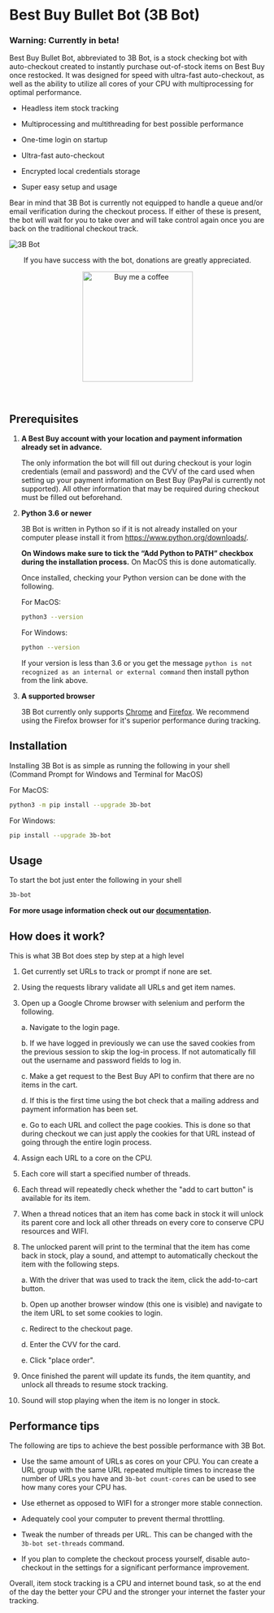 # Best Buy Bullet Bot (3B Bot)

### Warning: Currently in beta!

Best Buy Bullet Bot, abbreviated to 3B Bot, is a stock checking bot with auto-checkout created to instantly purchase out-of-stock items on Best Buy once restocked. It was designed for speed with ultra-fast auto-checkout, as well as the ability to utilize all cores of your CPU with multiprocessing for optimal performance.

* Headless item stock tracking

* Multiprocessing and multithreading for best possible performance

* One-time login on startup

* Ultra-fast auto-checkout

* Encrypted local credentials storage

* Super easy setup and usage

Bear in mind that 3B Bot is currently not equipped to handle a queue and/or email verification during the checkout process. If either of these is present, the bot will wait for you to take over and will take control again once you are back on the traditional checkout track.

![3B Bot](./docs/source/assets/demo.svg)

<p align="center">
If you have success with the bot, donations are greatly appreciated.
</p>

[<p align="center"><img src="https://cdn.buymeacoffee.com/buttons/v2/default-yellow.png" align="center" width="217px" alt="Buy me a coffee"></p>](https://www.buymeacoffee.com/leonshams)

<br>

## Prerequisites

1. **A Best Buy account with your location and payment information already set in advance.**

    The only information the bot will fill out during checkout is your login credentials (email and password) and the CVV of the card used when setting up your payment information on Best Buy (PayPal is currently not supported). All other information that may be required during checkout must be filled out beforehand.

2. **Python 3.6 or newer**

    3B Bot is written in Python so if it is not already installed on your computer please install it from <https://www.python.org/downloads/>.

    **On Windows make sure to tick the “Add Python to PATH” checkbox during the installation process.** On MacOS this is done automatically.

    Once installed, checking your Python version can be done with the following.

    For MacOS:

    ```bash
    python3 --version
    ```

    For Windows:

    ```bash
    python --version
    ```

    If your version is less than 3.6 or you get the message `python is not recognized as an internal or external command` then install python from the link above.

3. **A supported browser**

    3B Bot currently only supports [Chrome](https://www.google.com/chrome/) and [Firefox](https://www.mozilla.org/en-US/firefox/new/). We recommend using the Firefox browser for it's superior performance during tracking.

## Installation

Installing 3B Bot is as simple as running the following in your shell (Command Prompt for Windows and Terminal for MacOS)

For MacOS:

```bash
python3 -m pip install --upgrade 3b-bot
```

For Windows:

```bash
pip install --upgrade 3b-bot
```

## Usage

To start the bot just enter the following in your shell

```bash
3b-bot
```

**For more usage information check out our [documentation](https://bestbuybulletbot.readthedocs.io/en/latest/).**

## How does it work?

This is what 3B Bot does step by step at a high level

1. Get currently set URLs to track or prompt if none are set.

2. Using the requests library validate all URLs and get item names.

3. Open up a Google Chrome browser with selenium and perform the following.

    a. Navigate to the login page.

    b. If we have logged in previously we can use the saved cookies from the previous session to skip the log-in process. If not automatically fill out the username and password fields to log in.

    c. Make a get request to the Best Buy API to confirm that there are no items in the cart.

    d. If this is the first time using the bot check that a mailing address and payment information has been set.

    e. Go to each URL and collect the page cookies. This is done so that during checkout we can just apply the cookies for that URL instead of going through the entire login process.

4. Assign each URL to a core on the CPU.

5. Each core will start a specified number of threads.

6. Each thread will repeatedly check whether the "add to cart button" is available for its item.

7. When a thread notices that an item has come back in stock it will unlock its parent core and lock all other threads on every core to conserve CPU resources and WIFI.

8. The unlocked parent will print to the terminal that the item has come back in stock, play a sound, and attempt to automatically checkout the item with the following steps.

    a. With the driver that was used to track the item, click the add-to-cart button.

    b. Open up another browser window (this one is visible) and navigate to the item URL to set some cookies to login.

    c. Redirect to the checkout page.

    d. Enter the CVV for the card.

    e. Click "place order".

9. Once finished the parent will update its funds, the item quantity, and unlock all threads to resume stock tracking.

10. Sound will stop playing when the item is no longer in stock.

## Performance tips

The following are tips to achieve the best possible performance with 3B Bot.

* Use the same amount of URLs as cores on your CPU. You can create a URL group with the same URL repeated multiple times to increase the number of URLs you have and `3b-bot count-cores` can be used to see how many cores your CPU has.

* Use ethernet as opposed to WIFI for a stronger more stable connection.

* Adequately cool your computer to prevent thermal throttling.

* Tweak the number of threads per URL. This can be changed with the `3b-bot set-threads` command.

* If you plan to complete the checkout process yourself, disable auto-checkout in the settings for a significant performance improvement.

Overall, item stock tracking is a CPU and internet bound task, so at the end of the day the better your CPU and the stronger your internet the faster your tracking.
